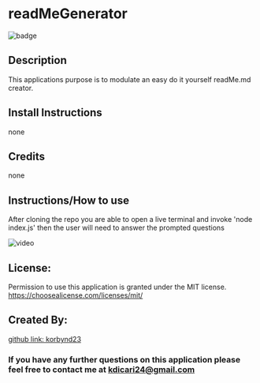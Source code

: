 
# readMeGenerator
![badge](https://img.shields.io/badge/license-MIT-brightorange)

## Description
This applications purpose is to modulate an easy do it yourself readMe.md creator. 

## Install Instructions
none

## Credits
none

## Instructions/How to use
After cloning the repo you are able to open a live terminal and invoke 'node index.js' then the user will need to answer the prompted questions

![video](https://www.drive.google.com/file/d/1PVpMC-kwtYd9tBLK22FP7UNJ6hSrMJ2l/view)

## License:
Permission to use this application is granted under the MIT license. https://choosealicense.com/licenses/mit/

## Created By:
[github link: korbynd23](https://github.com/korbynd23)

### If you have any further questions on this application please feel free to contact me at kdicari24@gmail.com
  